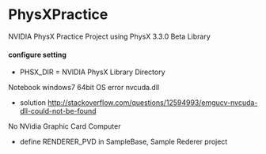 PhysXPractice
=============

NVIDIA PhysX Practice Project using PhysX 3.3.0 Beta Library

#### configure setting
* PHSX_DIR = NVIDIA PhysX Library Directory

Notebook windows7 64bit OS error nvcuda.dll
* solution http://stackoverflow.com/questions/12594993/emgucv-nvcuda-dll-could-not-be-found

No NVidia Graphic Card Computer
* define RENDERER_PVD  in SampleBase, Sample Rederer project


